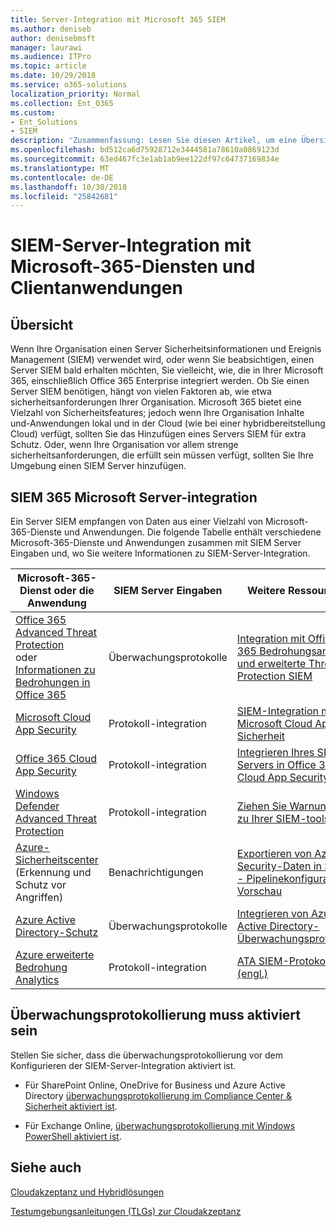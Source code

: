 ```yaml
---
title: Server-Integration mit Microsoft 365 SIEM
ms.author: deniseb
author: denisebmsft
manager: laurawi
ms.audience: ITPro
ms.topic: article
ms.date: 10/29/2018
ms.service: o365-solutions
localization_priority: Normal
ms.collection: Ent_O365
ms.custom:
- Ent_Solutions
- SIEM
description: 'Zusammenfassung: Lesen Sie diesen Artikel, um eine Übersicht über SIEM-Server-Integration in Microsoft 365 erhalten.'
ms.openlocfilehash: bd512ca6d75928712e3444581a78610a0869123d
ms.sourcegitcommit: 63ed467fc3e1ab1ab9ee122df97c64737169834e
ms.translationtype: MT
ms.contentlocale: de-DE
ms.lasthandoff: 10/30/2018
ms.locfileid: "25842681"
---
```

# <a name="siem-server-integration-with-microsoft-365-services-and-applications"></a>SIEM-Server-Integration mit Microsoft-365-Diensten und Clientanwendungen

## <a name="overview"></a>Übersicht

Wenn Ihre Organisation einen Server Sicherheitsinformationen und Ereignis Management (SIEM) verwendet wird, oder wenn Sie beabsichtigen, einen Server SIEM bald erhalten möchten, Sie vielleicht, wie, die in Ihrer Microsoft 365, einschließlich Office 365 Enterprise integriert werden. Ob Sie einen Server SIEM benötigen, hängt von vielen Faktoren ab, wie etwa sicherheitsanforderungen Ihrer Organisation. Microsoft 365 bietet eine Vielzahl von Sicherheitsfeatures; jedoch wenn Ihre Organisation Inhalte und-Anwendungen lokal und in der Cloud (wie bei einer hybridbereitstellung Cloud) verfügt, sollten Sie das Hinzufügen eines Servers SIEM für extra Schutz. Oder, wenn Ihre Organisation vor allem strenge sicherheitsanforderungen, die erfüllt sein müssen verfügt, sollten Sie Ihre Umgebung einen SIEM Server hinzufügen.

## <a name="siem-server-integration-microsoft-365"></a>SIEM 365 Microsoft Server-integration

Ein Server SIEM empfangen von Daten aus einer Vielzahl von Microsoft-365-Dienste und Anwendungen. Die folgende Tabelle enthält verschiedene Microsoft-365-Dienste und Anwendungen zusammen mit SIEM Server Eingaben und, wo Sie weitere Informationen zu SIEM-Server-Integration. 

| Microsoft-365-Dienst oder die Anwendung | SIEM Server Eingaben | Weitere Ressourcen |
| --- | --- | --- |
| [Office 365 Advanced Threat Protection](office-365-atp.md) <br/>   oder   <br/>[Informationen zu Bedrohungen in Office 365](office-365-ti.md) | Überwachungsprotokolle | [Integration mit Office 365 Bedrohungsanalyse und erweiterte Threat Protection SIEM](siem-integration-with-office-365-ti.md) |
| [Microsoft Cloud App Security](https://docs.microsoft.com/cloud-app-security/what-is-cloud-app-security) | Protokoll-integration | [SIEM-Integration mit Microsoft Cloud App-Sicherheit](https://docs.microsoft.com/cloud-app-security/siem) |
| [Office 365 Cloud App Security](office-365-cas-overview.md) | Protokoll-integration | [Integrieren Ihres SIEM-Servers in Office 365 Cloud App Security](integrate-your-siem-server-with-office-365-cas.md) |
| [Windows Defender Advanced Threat Protection](https://docs.microsoft.com/windows/security/threat-protection/) | Protokoll-integration | [Ziehen Sie Warnungen zu Ihrer SIEM-tools](https://docs.microsoft.com/windows/security/threat-protection/windows-defender-atp/configure-siem-windows-defender-advanced-threat-protection) |
| [Azure-Sicherheitscenter](https://docs.microsoft.com/azure/security-center/security-center-intro) (Erkennung und Schutz vor Angriffen) | Benachrichtigungen | [Exportieren von Azure Security-Daten in SIEM - Pipelinekonfiguration - Vorschau](https://docs.microsoft.com/azure/security-center/security-center-export-data-to-siem) |
| [Azure Active Directory-Schutz](https://docs.microsoft.com/azure/active-directory/identity-protection/overview) | Überwachungsprotokolle | [Integrieren von Azure Active Directory-Überwachungsprotokolle](https://docs.microsoft.com/azure/security/security-azure-log-integration-ad) |
| [Azure erweiterte Bedrohung Analytics](https://docs.microsoft.com/azure/security/azure-threat-detection) | Protokoll-integration | [ATA SIEM-Protokoll (engl.)](https://docs.microsoft.com/advanced-threat-analytics/cef-format-sa) |

## <a name="audit-logging-must-be-turned-on"></a>Überwachungsprotokollierung muss aktiviert sein

Stellen Sie sicher, dass die überwachungsprotokollierung vor dem Konfigurieren der SIEM-Server-Integration aktiviert ist. 

- Für SharePoint Online, OneDrive for Business und Azure Active Directory [überwachungsprotokollierung im Compliance Center & Sicherheit aktiviert ist](https://docs.microsoft.com/office365/securitycompliance/turn-audit-log-search-on-or-off).

- Für Exchange Online, [überwachungsprotokollierung mit Windows PowerShell aktiviert ist](https://docs.microsoft.com/office365/securitycompliance/enable-mailbox-auditing).
 
## <a name="see-also"></a>Siehe auch

[Cloudakzeptanz und Hybridlösungen](https://docs.microsoft.com/office365/enterprise/cloud-adoption-and-hybrid-solutions)
  
[Testumgebungsanleitungen (TLGs) zur Cloudakzeptanz](https://docs.microsoft.com/office365/enterprise/cloud-adoption-test-lab-guides-tlgs)


